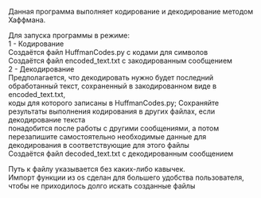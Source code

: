 Данная программа выполняет кодирование и декодирование методом Хаффмана.   <br />

Для запуска программы в режиме:  <br />
            1 - Кодирование <br /> 
                      Создаётся файл HuffmanCodes.py с кодами для символов  <br />
                      Создаётся файл encoded_text.txt с закодированным сообщением  <br />
            2 - Декодирование  <br />
                      Предполагается, что декодировать нужно будет последний обработанный текст, сохраненный в закодированном виде в  encoded_text.txt,  
                      коды для которого записаны в  HuffmanCodes.py; Сохраняйте результаты выполнения кодирования в других файлах, если декодирование текста  
                        понадобится после работы с другими сообщениями, а потом перезапишите самостоятельно необходимые данные для декодирования в соответствующие для этого файлы<br />
                      Создаётся файл decoded_text.txt с декодированным сообщением  <br />

Путь к файлу указывается без каких-либо кавычек.  <br />
Импорт функции из os сделан для большего удобства пользователя, чтобы не приходилось долго искать созданные файлы  <br />
